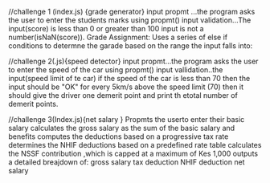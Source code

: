 //challenge 1 (index.js) {grade generator}
input propmt ...the program asks the user to enter the students marks using propmt()
input validation...The input(score) is less than 0 or greater than 100
input is not a number(isNaN(score)).
Grade Assignment:
Uses a series of else if conditions to determne the garade based on the range the input falls into:

//challenge 2(.js){speed detector}
input propmt...the program asks the user to enter the speed  of the car using propmt()
input vallidation..the input(speed limit of te car)
if the speed of the car is less than 70 then the input should be "OK"
for every 5km/s above the speed limit (70)
then it should give the driver one demerit point and print th etotal number of demerit points.

//challenge 3(Index.js){net salary }
Propmts the userto enter their basic salary
calculates the gross salary as the sum of the basic salary  and benefits
computes the deductions based on a progressive tax rate
determines the NHIF deductions based on a predefined rate table
calculates the NSSF contribution ,which is capped at a maximum of Kes 1,000
outputs a detailed breajdown of:
gross salary
tax deduction
NHIF deduction
net salary
